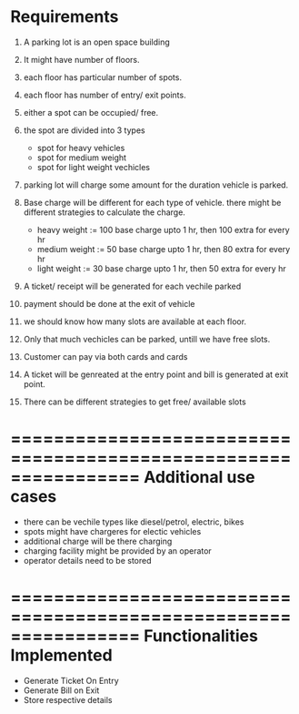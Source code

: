 Requirements
======================

1) A parking lot is an open space building
2) It might have number of floors.
3) each floor has particular number of spots.
4) each floor has number of entry/ exit points.
5) either a spot can be occupied/ free.
6) the spot are divided into 3 types
   - spot for heavy vehicles
   - spot for medium weight
   - spot for light weight vechicles

7) parking lot will charge some amount for the duration vehicle is parked.
8) Base charge will be different for each type of vehicle. there might be different strategies to  calculate the charge.
   - heavy weight := 100 base charge upto 1 hr, then 100 extra for every hr
   - medium weight := 50 base charge upto 1 hr, then 80 extra for every hr
   - light weight := 30 base charge upto 1 hr, then 50 extra for every hr

9) A ticket/ receipt will be generated for each vechile parked
10) payment should be done at the exit of vehicle
11) we should know how many slots are available  at each floor.
12) Only that much vechicles can be parked, untill we have free slots.
13) Customer  can pay via both cards and cards
14) A ticket will be genreated at the entry point and bill is generated at exit point.
15) There can be different strategies to get free/ available slots

================================================================
Additional use cases
================================================================
- there can be vechile types like diesel/petrol, electric, bikes
- spots might have chargeres for electic vehicles
- additional charge will be there charging
- charging facility might be provided by an operator
- operator details need to be stored


================================================================
Functionalities Implemented
================================================================
- Generate Ticket On Entry
- Generate Bill on Exit
- Store respective details